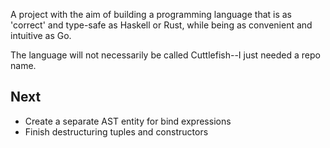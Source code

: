 A project with the aim of building a programming language that is as 'correct' and type-safe as Haskell or Rust, while being as convenient and intuitive as Go.

The language will not necessarily be called Cuttlefish--I just needed a repo name.

## Next

- Create a separate AST entity for bind expressions
- Finish destructuring tuples and constructors
